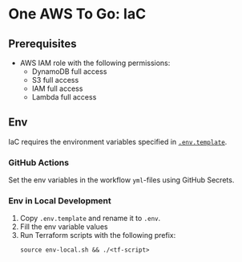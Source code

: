 # One AWS To Go: IaC

## Prerequisites
- AWS IAM role with the following permissions:
    - DynamoDB full access
    - S3 full access
    - IAM full access
    - Lambda full access

## Env

IaC requires the environment variables specified in [`.env.template`](./.env.template).

### GitHub Actions

Set the env variables in the workflow `yml`-files using GitHub Secrets.

### Env in Local Development

1. Copy `.env.template` and rename it to `.env`.
2. Fill the env variable values
3. Run Terraform scripts with the following prefix:
    ```
    source env-local.sh && ./<tf-script>
    ```
